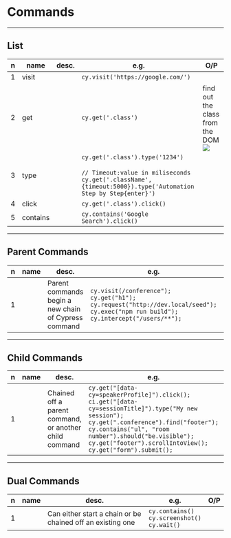 # Commands

---

## List
|n|name|desc.|e.g.|O/P|
|-|----|-----|----|---|
|1|visit||`cy.visit('https://google.com/')`|
|2|get||`cy.get('.class')`|find out the class from the DOM<br/><img src="https://i.imgur.com/54rimkh.png">|
|3|type||`cy.get('.class').type('1234')`<br/><br/>`// Timeout:value in miliseconds`<br/>`cy.get('.className', {timeout:5000}).type('Automation Step by Step{enter}')`|
|4|click||`cy.get('.class').click()`|
|5|contains||`cy.contains('Google Search').click()`|

---

## Parent Commands
|n|name|desc.|e.g.|O/P|
|-|----|-----|----|---|
|1||Parent commands begin a new chain of Cypress command|`cy.visit(/conference");`<br/>`cy.get("h1");`<br/>`cy.request("http://dev.local/seed");`<br/>`cy.exec("npm run build");`<br/>`cy.intercept("/users/**");`||

---

## Child Commands
|n|name|desc.|e.g.|O/P|
|-|----|-----|----|---|
|1||Chained off a parent command, or another child command|`cy.get("[data-cy=speakerProfile]").click();`<br/>`ci.get("[data-cy=sessionTitle]").type("My new session");`<br/>`cy.get(".conference").find("footer");`<br/>`cy.contains("ul", "room number").should("be.visible");`<br/>`cy.get("footer").scrollIntoView();`<br/>`cy.get("form").submit();`|

---

## Dual Commands
|n|name|desc.|e.g.|O/P|
|-|----|-----|----|---|
|1||Can either start a chain or be chained off an existing one|`cy.contains()`<br/>`cy.screenshot()`<br/>`cy.wait()`|
